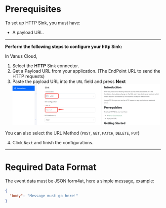 #
# Prerequisites

To set up HTTP Sink, you must have:

- A payload URL.

---

**Perform the following steps to configure your http Sink:**

In Vanus Cloud,

1. Select the **HTTP** Sink connector.
2. Get a Payload URL from your application. (The EndPoint URL to send the HTTP requests)
3. Paste the payload URL into the `URL` field and press **Next**
![](images/http.png)

You can also select the URL Method (`POST`, `GET`, `PATCH`, `DELETE`, `PUT`)

4. Click `Next` and finish the configurations.

---

# Required Data Format

The event data must be JSON form4at, here a simple message, example:

```json
{
  "body": "Message must go here!"
}
```
